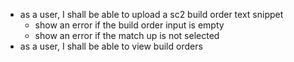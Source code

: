 - as a user, I shall be able to upload a sc2 build order text snippet
  - show an error if the build order input is empty
  - show an error if the match up is not selected
- as a user, I shall be able to view build orders

